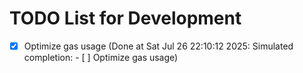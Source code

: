# TODO List for Development

- [x] Optimize gas usage  (Done at Sat Jul 26 22:10:12 2025: Simulated completion: - [ ] Optimize gas usage)